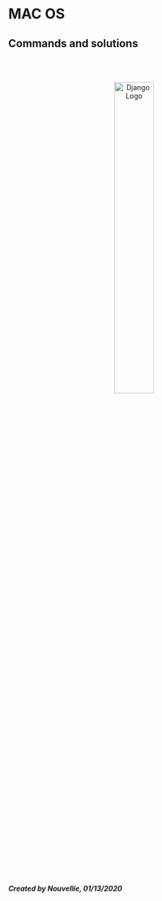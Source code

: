 # MAC OS
## Commands and solutions

<!-- ## Requirements -->
<!-- - []() -->


<br><br><p align="center">
  <img width="40%" height="40%" src="https://developer.apple.com/softwarelicensing/images/mac-logo.svg" alt="Django Logo">
</p>

<br><br>
***Created by Nouvellie, 01/13/2020***